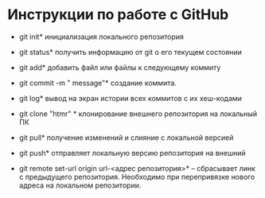 # Инструкции по работе с GitHub

* git init*  инициализация локального репозитория

* git status* получить информацию от git о его текущем состоянии

* git add* добавить файл или файлы к следующему коммиту

* git commit -m " message"* создание коммита.

* git log* вывод на экран истории всех коммитов с их хеш-кодами

* git clone "htmr" * клонирование внешнего репозитория на  локальный ПК

* git pull* получение изменений и слияние с локальной версией

* git push* отправляет локальную версию репозитория на внешний

* git remote set-url origin url-<адрес репозитория>* – сбрасывает линк с предыдущего репозитория. Необходимо при перепривязке нового адреса на локальном репозитории.

